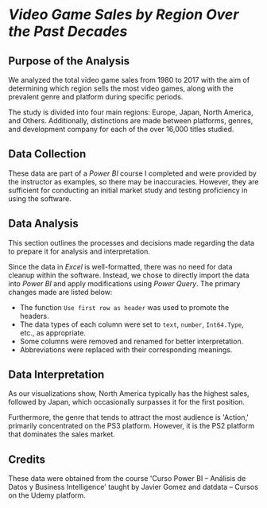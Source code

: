 # *Video Game Sales by Region Over the Past Decades*


## Purpose of the Analysis

We analyzed the total video game sales from 1980 to 2017 with the aim of determining which region sells the most video games, along with the prevalent genre and platform during specific periods. 

The study is divided into four main regions: Europe, Japan, North America, and Others. Additionally, distinctions are made between platforms, genres, and development company for each of the over 16,000 titles studied.

## Data Collection

These data are part of a *Power BI* course I completed and were provided by the instructor as examples, so there may be inaccuracies. However, they are sufficient for conducting an initial market study and testing proficiency in using the software.

## Data Analysis 

This section outlines the processes and decisions made regarding the data to prepare it for analysis and interpretation.

Since the data in *Excel* is well-formatted, there was no need for data cleanup within the software. Instead, we chose to directly import the data into *Power BI* and apply modifications using  *Power Query*. The primary changes made are listed below:

 - The function `Use first row as header` was used to promote the headers.
 - The data types of each column were set to `text`, `number`, `Int64.Type`, etc., as appropriate.
 - Some columns were removed and renamed for better interpretation.
 - Abbreviations were replaced with their corresponding meanings.

## Data  Interpretation

As our visualizations show, North America typically has the highest sales, followed by Japan, which occasionally surpasses it for the first position.

Furthermore, the genre that tends to attract the most audience is 'Action,' primarily concentrated on the PS3 platform. However, it is the PS2 platform that dominates the sales market.

## Credits

These data were obtained from the course 'Curso Power BI – Análisis de Datos y Business Intelligence' taught by Javier Gomez and datdata – Cursos on the Udemy platform.
